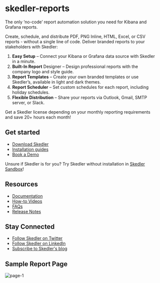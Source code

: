 # skedler-reports

The only ‘no-code’ report automation solution you need for Kibana and Grafana reports.

Create, schedule, and distribute PDF, PNG Inline, HTML, Excel, or CSV reports - without a single line of code. Deliver branded reports to your stakeholders with Skedler:

1. **Easy Setup** – Connect your Kibana or Grafana data source with Skedler in a minute.
2. **Built-In Report** Designer – Design professional reports with the company logo and style guide.
3. **Report Templates** – Create your own branded templates or use Skedler’s, available in light and dark themes.
4. **Report Scheduler** – Set custom schedules for each report, including holiday schedules.
5. **Flexible Distribution** – Share your reports via Outlook, Gmail, SMTP server, or Slack.

Get a Skedler license depending on your monthly reporting requirements and save 20+ hours each month!

## Get started

- [Download Skedler](https://www.skedler.com/#download-skedler)
- [Installation guides](https://support.skedler.com/support/solutions/articles/8000096617-install-skedler-reports-v5)
- [Book a Demo](https://www.skedler.com/onboarding-session/)

Unsure if Skedler is for you? Try Skedler without installation in [Skedler Sandbox](https://www.skedler.com/?skedler-sandbox)!

## Resources

- [Documentation](https://support.skedler.com/support/solutions)
- [How-to Videos](https://www.skedler.com/training-videos/)
- [FAQs](https://support.skedler.com/support/solutions/articles/8000100269-skedler-v5-faq-s)
- [Release Notes](https://support.skedler.com/support/solutions/folders/8000082684)

## Stay Connected

- [Follow Skedler on Twitter](https://twitter.com/SkedlerReports)
- [Follow Skedler on LinkedIn](https://www.linkedin.com/showcase/skedler)
- [Subscribe to Skedler's blog](https://www.skedler.com/blog/)

## Sample Report Page

![page-1](https://user-images.githubusercontent.com/90247088/187382869-e0dc7428-4319-41c5-9b17-9cb400a50fcb.png)

